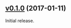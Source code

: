 ## [v0.1.0](https://github.com/OpenNMT/CTranslate/releases/tag/v0.1.0) (2017-01-11)

Initial release.

